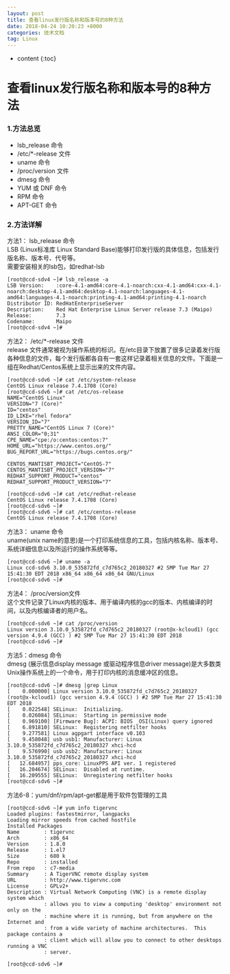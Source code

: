```yaml
---
layout: post
title: 查看linux发行版名称和版本号的8种方法
date: 2018-04-24 10:20:23 +8000
categories: 技术文档
tag: Linux
---
```


* content
{:toc}

# 查看linux发行版名称和版本号的8种方法

### 1.方法总览

- lsb_release 命令
- /etc/*-release 文件
- uname 命令
- /proc/version 文件
- dmesg 命令
- YUM 或 DNF 命令
- RPM 命令
- APT-GET 命令


### 2.方法详解

方法1： lsb_release 命令<br>
LSB (Linux标准库 Linux Standard Base)能够打印发行版的具体信息，包括发行版名称、版本号、代号等。<br>
需要安装相关的lsb包，如redhat-lsb

```shell
[root@ccd-sdv4 ~]# lsb_release -a
LSB Version:    :core-4.1-amd64:core-4.1-noarch:cxx-4.1-amd64:cxx-4.1-noarch:desktop-4.1-amd64:desktop-4.1-noarch:languages-4.1-amd64:languages-4.1-noarch:printing-4.1-amd64:printing-4.1-noarch
Distributor ID: RedHatEnterpriseServer
Description:    Red Hat Enterprise Linux Server release 7.3 (Maipo)
Release:        7.3
Codename:       Maipo
[root@ccd-sdv4 ~]#
```

方法2： /etc/*-release 文件<br>
release 文件通常被视为操作系统的标识。在/etc目录下放置了很多记录着发行版各种信息的文件，每个发行版都各自有一套这样记录着相关信息的文件。下面是一组在Redhat/Centos系统上显示出来的文件内容。

```shell
[root@ccd-sdv6 ~]# cat /etc/system-release
CentOS Linux release 7.4.1708 (Core)
[root@ccd-sdv6 ~]# cat /etc/os-release
NAME="CentOS Linux"
VERSION="7 (Core)"
ID="centos"
ID_LIKE="rhel fedora"
VERSION_ID="7"
PRETTY_NAME="CentOS Linux 7 (Core)"
ANSI_COLOR="0;31"
CPE_NAME="cpe:/o:centos:centos:7"
HOME_URL="https://www.centos.org/"
BUG_REPORT_URL="https://bugs.centos.org/"

CENTOS_MANTISBT_PROJECT="CentOS-7"
CENTOS_MANTISBT_PROJECT_VERSION="7"
REDHAT_SUPPORT_PRODUCT="centos"
REDHAT_SUPPORT_PRODUCT_VERSION="7"

[root@ccd-sdv6 ~]# cat /etc/redhat-release
CentOS Linux release 7.4.1708 (Core)
[root@ccd-sdv6 ~]#
[root@ccd-sdv6 ~]# cat /etc/centos-release
CentOS Linux release 7.4.1708 (Core)
```

方法3： uname 命令<br>
uname(unix name的意思)是一个打印系统信息的工具，包括内核名称、版本号、系统详细信息以及所运行的操作系统等等。

	[root@ccd-sdv6 ~]# uname -a
	Linux ccd-sdv6 3.10.0_535872fd_c7d765c2_20180327 #2 SMP Tue Mar 27 15:41:30 EDT 2018 x86_64 x86_64 x86_64 GNU/Linux
	[root@ccd-sdv6 ~]#

方法4： /proc/version文件<br>
这个文件记录了Linux内核的版本、用于编译内核的gcc的版本、内核编译的时间，以及内核编译者的用户名。

	[root@ccd-sdv6 ~]# cat /proc/version
	Linux version 3.10.0_535872fd_c7d765c2_20180327 (root@x-kcloud1) (gcc version 4.9.4 (GCC) ) #2 SMP Tue Mar 27 15:41:30 EDT 2018
	[root@ccd-sdv6 ~]#

方法5：dmesg 命令<br>
dmesg (展示信息display message 或驱动程序信息driver message)是大多数类Unix操作系统上的一个命令，用于打印内核的消息缓冲区的信息。

```shell
[root@ccd-sdv6 ~]# dmesg |grep Linux
[    0.000000] Linux version 3.10.0_535872fd_c7d765c2_20180327 (root@x-kcloud1) (gcc version 4.9.4 (GCC) ) #2 SMP Tue Mar 27 15:41:30 EDT 2018
[    0.022548] SELinux:  Initializing.
[    0.026084] SELinux:  Starting in permissive mode
[    0.969100] [Firmware Bug]: ACPI: BIOS _OSI(Linux) query ignored
[    6.891810] SELinux:  Registering netfilter hooks
[    9.277581] Linux agpgart interface v0.103
[    9.458048] usb usb1: Manufacturer: Linux 3.10.0_535872fd_c7d765c2_20180327 xhci-hcd
[    9.576990] usb usb2: Manufacturer: Linux 3.10.0_535872fd_c7d765c2_20180327 xhci-hcd
[   12.684957] pps_core: LinuxPPS API ver. 1 registered
[   16.204674] SELinux:  Disabled at runtime.
[   16.209555] SELinux:  Unregistering netfilter hooks
[root@ccd-sdv6 ~]#
```


方法6-8：yum/dnf/rpm/apt-get都是用于软件包管理的工具

```shell
[root@ccd-sdv6 ~]# yum info tigervnc
Loaded plugins: fastestmirror, langpacks
Loading mirror speeds from cached hostfile
Installed Packages
Name        : tigervnc
Arch        : x86_64
Version     : 1.8.0
Release     : 1.el7
Size        : 680 k
Repo        : installed
From repo   : c7-media
Summary     : A TigerVNC remote display system
URL         : http://www.tigervnc.com
License     : GPLv2+
Description : Virtual Network Computing (VNC) is a remote display system which
            : allows you to view a computing 'desktop' environment not only on the
            : machine where it is running, but from anywhere on the Internet and
            : from a wide variety of machine architectures.  This package contains a
            : client which will allow you to connect to other desktops running a VNC
            : server.

[root@ccd-sdv6 ~]#
```


​	
